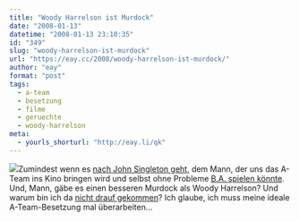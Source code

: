 ```yaml
---
title: "Woody Harrelson ist Murdock"
date: "2008-01-13"
datetime: "2008-01-13 23:10:35"
id: "349"
slug: "woody-harrelson-ist-murdock"
url: "https://eay.cc/2008/woody-harrelson-ist-murdock/"
author: "eay"
format: "post"
tags:
  - a-team
  - besetzung
  - filme
  - geruechte
  - woody-harrelson
meta:
  - yourls_shorturl: "http://eay.li/qk"
---
```


![](/uploads/2008/woodymurdock.jpg)Zumindest wenn es [nach John Singleton geht](http://www.slashfilm.com/2008/01/13/john-singleton-wants-woody-harrelson-to-join-the-a-team/), dem Mann, der uns das A-Team ins Kino bringen wird und selbst ohne Probleme [B.A. spielen könnte](//eay.cc/2007/john-singleton-ist-das-a-team/). Und, Mann, gäbe es einen besseren Murdock als Woody Harrelson? Und warum bin ich da [nicht drauf gekommen](//eay.cc/2007/the-new-a-team/)? Ich glaube, ich muss meine ideale A-Team-Besetzung mal überarbeiten...
